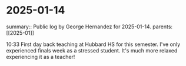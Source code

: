#  2025-01-14

summary:: Public log by George Hernandez for 2025-01-14.
parents: [[2025-01]]

10:33 First day back teaching at Hubbard HS for this semester. I've only experienced finals week as a stressed student. It's much more relaxed experiencing it as a teacher!
